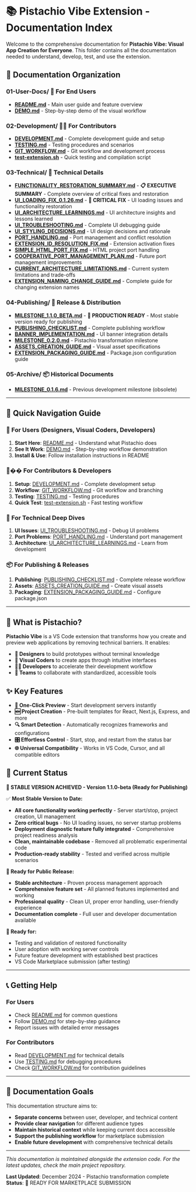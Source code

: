 # 📚 Pistachio Vibe Extension - Documentation Index

Welcome to the comprehensive documentation for **Pistachio Vibe: Visual App Creation for Everyone**. This folder contains all the documentation needed to understand, develop, test, and use the extension.

## 📁 **Documentation Organization**

### **01-User-Docs/** 👥 **For End Users**
- **[README.md](./01-User-Docs/README.md)** - Main user guide and feature overview
- **[DEMO.md](./01-User-Docs/DEMO.md)** - Step-by-step demo of the visual workflow

### **02-Development/** 👨‍💻 **For Contributors**
- **[DEVELOPMENT.md](./02-Development/DEVELOPMENT.md)** - Complete development guide and setup
- **[TESTING.md](./02-Development/TESTING.md)** - Testing procedures and scenarios
- **[GIT_WORKFLOW.md](./02-Development/GIT_WORKFLOW.md)** - Git workflow and development process
- **[test-extension.sh](./02-Development/test-extension.sh)** - Quick testing and compilation script

### **03-Technical/** 🔧 **Technical Details**
- **[FUNCTIONALITY_RESTORATION_SUMMARY.md](./03-Technical/FUNCTIONALITY_RESTORATION_SUMMARY.md)** - **📋 EXECUTIVE SUMMARY** - Complete overview of critical fixes and restoration
- **[UI_LOADING_FIX_0.1.26.md](./03-Technical/UI_LOADING_FIX_0.1.26.md)** - **🚨 CRITICAL FIX** - UI loading issues and functionality restoration
- **[UI_ARCHITECTURE_LEARNINGS.md](./03-Technical/UI_ARCHITECTURE_LEARNINGS.md)** - UI architecture insights and lessons learned
- **[UI_TROUBLESHOOTING.md](./03-Technical/UI_TROUBLESHOOTING.md)** - Complete UI debugging guide
- **[UI_STYLING_DECISIONS.md](./03-Technical/UI_STYLING_DECISIONS.md)** - UI design decisions and rationale
- **[PORT_HANDLING.md](./03-Technical/PORT_HANDLING.md)** - Port management and conflict resolution
- **[EXTENSION_ID_RESOLUTION_FIX.md](./03-Technical/EXTENSION_ID_RESOLUTION_FIX.md)** - Extension activation fixes
- **[SIMPLE_HTML_PORT_FIX.md](./03-Technical/SIMPLE_HTML_PORT_FIX.md)** - HTML project port handling
- **[COOPERATIVE_PORT_MANAGEMENT_PLAN.md](./03-Technical/COOPERATIVE_PORT_MANAGEMENT_PLAN.md)** - Future port management improvements
- **[CURRENT_ARCHITECTURE_LIMITATIONS.md](./03-Technical/CURRENT_ARCHITECTURE_LIMITATIONS.md)** - Current system limitations and trade-offs
- **[EXTENSION_NAMING_CHANGE_GUIDE.md](./03-Technical/EXTENSION_NAMING_CHANGE_GUIDE.md)** - Complete guide for changing extension names

### **04-Publishing/** 🚀 **Release & Distribution**
- **[MILESTONE_1.1.0_BETA.md](./04-Publishing/MILESTONE_1.1.0_BETA.md)** - **🎉 PRODUCTION READY** - Most stable version ready for publishing
- **[PUBLISHING_CHECKLIST.md](./04-Publishing/PUBLISHING_CHECKLIST.md)** - Complete publishing workflow
- **[BANNER_IMPLEMENTATION.md](./04-Publishing/BANNER_IMPLEMENTATION.md)** - UI banner integration details
- **[MILESTONE_0.2.0.md](./04-Publishing/MILESTONE_0.2.0.md)** - Pistachio transformation milestone
- **[ASSETS_CREATION_GUIDE.md](./04-Publishing/ASSETS_CREATION_GUIDE.md)** - Visual asset specifications
- **[EXTENSION_PACKAGING_GUIDE.md](./04-Publishing/EXTENSION_PACKAGING_GUIDE.md)** - Package.json configuration guide

### **05-Archive/** 📦 **Historical Documents**
- **[MILESTONE_0.1.6.md](./05-Archive/MILESTONE_0.1.6.md)** - Previous development milestone (obsolete)

---

## 🎯 **Quick Navigation Guide**

### **🚀 For Users (Designers, Visual Coders, Developers)**
1. **Start Here**: [README.md](./01-User-Docs/README.md) - Understand what Pistachio does
2. **See It Work**: [DEMO.md](./01-User-Docs/DEMO.md) - Step-by-step workflow demonstration
3. **Install & Use**: Follow installation instructions in README

### **👨‍�� For Contributors & Developers**
1. **Setup**: [DEVELOPMENT.md](./02-Development/DEVELOPMENT.md) - Complete development setup
2. **Workflow**: [GIT_WORKFLOW.md](./02-Development/GIT_WORKFLOW.md) - Git workflow and branching
3. **Testing**: [TESTING.md](./02-Development/TESTING.md) - Testing procedures
4. **Quick Test**: [test-extension.sh](./02-Development/test-extension.sh) - Fast testing workflow

### **🔧 For Technical Deep Dives**
1. **UI Issues**: [UI_TROUBLESHOOTING.md](./03-Technical/UI_TROUBLESHOOTING.md) - Debug UI problems
2. **Port Problems**: [PORT_HANDLING.md](./03-Technical/PORT_HANDLING.md) - Understand port management
3. **Architecture**: [UI_ARCHITECTURE_LEARNINGS.md](./03-Technical/UI_ARCHITECTURE_LEARNINGS.md) - Learn from development

### **📦 For Publishing & Releases**
1. **Publishing**: [PUBLISHING_CHECKLIST.md](./04-Publishing/PUBLISHING_CHECKLIST.md) - Complete release workflow
2. **Assets**: [ASSETS_CREATION_GUIDE.md](./04-Publishing/ASSETS_CREATION_GUIDE.md) - Create visual assets
3. **Packaging**: [EXTENSION_PACKAGING_GUIDE.md](./04-Publishing/EXTENSION_PACKAGING_GUIDE.md) - Configure package.json

---

## 🎨 **What is Pistachio?**

**Pistachio Vibe** is a VS Code extension that transforms how you create and preview web applications by removing technical barriers. It enables:

- **🎨 Designers** to build prototypes without terminal knowledge
- **🚀 Visual Coders** to create apps through intuitive interfaces
- **👨‍💻 Developers** to accelerate their development workflow
- **🌟 Teams** to collaborate with standardized, accessible tools

## ✨ **Key Features**

- **🚀 One-Click Preview** - Start development servers instantly
- **🆕 Project Creation** - Pre-built templates for React, Next.js, Express, and more
- **🔍 Smart Detection** - Automatically recognizes frameworks and configurations
- **🎛️ Effortless Control** - Start, stop, and restart from the status bar
- **🌐 Universal Compatibility** - Works in VS Code, Cursor, and all compatible editors

## 🔄 **Current Status**

**🎉 STABLE VERSION ACHIEVED - Version 1.1.0-beta (Ready for Publishing)**

✅ **Most Stable Version to Date:**
- **All core functionality working perfectly** - Server start/stop, project creation, UI management
- **Zero critical bugs** - No UI loading issues, no server startup problems
- **Deployment diagnostic feature fully integrated** - Comprehensive project readiness analysis
- **Clean, maintainable codebase** - Removed all problematic experimental code
- **Production-ready stability** - Tested and verified across multiple scenarios

**🚀 Ready for Public Release:**
- **Stable architecture** - Proven process management approach
- **Comprehensive feature set** - All planned features implemented and working
- **Professional quality** - Clean UI, proper error handling, user-friendly experience
- **Documentation complete** - Full user and developer documentation available

**🚀 Ready for:**
- Testing and validation of restored functionality
- User adoption with working server controls
- Future feature development with established best practices
- VS Code Marketplace submission (after testing)

---

## 📞 **Getting Help**

### **For Users**
- Check [README.md](./01-User-Docs/README.md) for common questions
- Follow [DEMO.md](./01-User-Docs/DEMO.md) for step-by-step guidance
- Report issues with detailed error messages

### **For Contributors**
- Read [DEVELOPMENT.md](./02-Development/DEVELOPMENT.md) for technical details
- Use [TESTING.md](./02-Development/TESTING.md) for debugging procedures
- Check [GIT_WORKFLOW.md](./02-Development/GIT_WORKFLOW.md) for contribution guidelines

---

## 🎯 **Documentation Goals**

This documentation structure aims to:
- **Separate concerns** between user, developer, and technical content
- **Provide clear navigation** for different audience types
- **Maintain historical context** while keeping current docs accessible
- **Support the publishing workflow** for marketplace submission
- **Enable future development** with comprehensive technical details

---

*This documentation is maintained alongside the extension code. For the latest updates, check the main project repository.*

**Last Updated**: December 2024 - Pistachio transformation complete  
**Status**: 🎉 READY FOR MARKETPLACE SUBMISSION
